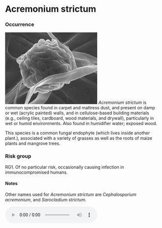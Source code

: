 <!-- TITLE: Acremonium Strictum -->
<!-- SUBTITLE: A quick summary of Acremonium Strictum -->

# Acremonium strictum
### Occurrence
![Acremonium Strictum](/uploads/acremonium-strictum.jpg "Acremonium Strictum") *Acremonium strictum* is common species found in carpet and mattress dust, and present on damp or wet (acrylic painted) walls, and in cellulose-based building materials (e.g., ceiling tiles, cardboard, wood materials, and drywall), particularly in wet or humid environments. Also found in humidifier water; exposed wood.

This species is a common fungal endophyte (which lives inside another plant.), associated with a variety of grasses as well as the roots of maize plants and mangrove trees. 

### Risk group
RG1. Of no particular risk, occasionally causing infection in immunocompromised humans.

#### Notes
Other names used for *Acremonium strictum* are *Cephalosporium acremonium*, and *Sarocladium strictum*.

<audio controls>
	<source src="/uploads/acremonium-strictum.mp3" type="audio/mp3">
</audio>


